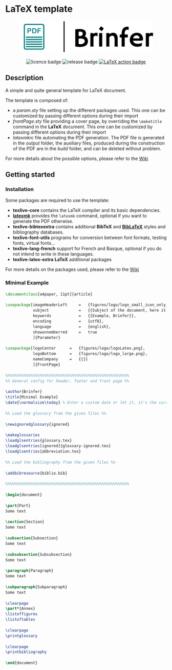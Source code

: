 # __LaTeX__ template

<p align="center">
    <img src="figures/logo/logo_small.png" alt="logo" height="100">
    <br>
    <br>
    <img src="https://img.shields.io/github/license/Brinfer/LaTeX-Template" alt="licence badge">
    <img src="https://img.shields.io/github/v/release/Brinfer/LaTeX-template?display_name=tag" alt="release badge">
    <a href="https://github.com/Brinfer/LaTeX-template/actions/workflows/latex.yml">
        <img src="https://github.com/Brinfer/LaTeX-template/actions/workflows/latex.yml/badge.svg" alt="LaTeX action badge">
    </a>
</p>

## Description

A simple and quite general template for LaTeX document.

The template is composed of:

- a _param.sty_ file setting up the different packages used. This one can be customized by passing different options during their import
- _frontPage.sty_ file providing a cover page, by overriding the `\maketitle` command in the __LaTeX__ document. This one can be customized by passing different options during their import
- _latexmkrc_ file automating the PDF generation. The PDF file is generated in the _output_ folder, the auxiliary files, produced during the construction of the PDF are in the _build_ folder, and can be deleted without problem.

For more details about the possible options, please refer to the [Wiki](https://github.com/Brinfer/LaTeX-template/wiki)

## Getting started

### Installation

Some packages are required to use the template:

- __texlive-core__ contains the LaTeX compiler and its basic dependencies.
- [__latexmk__](https://www.ctan.org/pkg/latexmk/) provides the `latexmk` command, optional if you want to generate the PDF otherwise.
- __texlive-bibtexextra__ contains additional __BibTeX__ and [__BibLaTeX__](https://ctan.org/pkg/biblatex) styles and bibliography databases.
- __texlive-font-utils__ programs for conversion between font formats, testing fonts, virtual fonts...
- __texlive-lang-french__ support for French and Basque, optional if you do not intend to write in these languages.
- __texlive-latex-extra__ __LaTeX__ additional packages

For more details on the packages used, please refer to the [Wiki](https://github.com/Brinfer/LaTeX-template/wiki)

### Minimal Example

```latex
\documentclass[a4paper, 11pt]{article}

\usepackage[imageHeaderLeft     =   {figures/logo/logo_small_icon_only_color.png},
            subject             =   {{Subject of the document, here it is an example, displayed in the metadata of the document}},
            keywords            =   {{Example, Brinfer}},
            encoding            =   {utf8},
            language            =   {english},
            showunnemberred     =   true
            ]{Parameter}

\usepackage[logoCenter      =   {figures/logo/logoLatex.png},
            logoBottom      =   {figures/logo/logo_large.png},
            nameCompany     =   {{}}
            ]{FrontPage}

%%%%%%%%%%%%%%%%%%%%%%%%%%%%%%%%%%%%%%%%%%%%%%%%%%%%%%
%% General config for header, footer and front page %%

\author{Brinfer}
\title{Minimal Example}
\date{\normalsize\today} % Enter a custom date or let it, it's the current date

%% Load the glossary from the given files %%

\newignoredglossary{ignored}

\makeglossaries
\loadglsentries{glossary.tex}
\loadglsentries[ignored]{glossary-ignored.tex}
\loadglsentries{abbreviation.tex}

%% Load the bibliography from the given files %%

\addbibresource{biblio.bib}

%%%%%%%%%%%%%%%%%%%%%%%%%%%%%%%%%%%%%%%%%%%%%%%%%%%%%%

\begin{document}

\part{Part}
Some text

\section{Section}
Some text

\subsection{Subsection}
Some text

\subsubsection{Subsubsection}
Some text

\paragraph{Paragraph}
Some text

\subparagraph{Subparagraph}
Some text

\clearpage
\part*{Annex}
\listoffigures
\listoftables

\clearpage
\printglossary

\clearpage
\printbibliography

\end{document}
```
